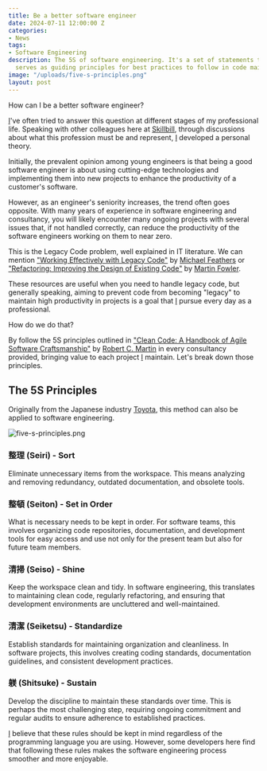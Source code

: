 ```yaml
---
title: Be a better software engineer
date: 2024-07-11 12:00:00 Z
categories:
- News
tags:
- Software Engineering
description: The 5S of software engineering. It's a set of statements that
  serves as guiding principles for best practices to follow in code maintenance.
image: "/uploads/five-s-principles.png"
layout: post
---
```

How can I be a better software engineer?

[I](https://www.linkedin.com/in/donato-pascazio-080973201/)'ve often tried to answer this question at different stages of my professional life. Speaking with other colleagues here at [Skillbill](https://www.skillbill.it/), through discussions about what this profession must be and represent, [I](https://www.linkedin.com/in/donato-pascazio-080973201/) developed a personal theory.

Initially, the prevalent opinion among young engineers is that being a good software engineer is about using cutting-edge technologies and implementing them into new projects to enhance the productivity of a customer's software.

However, as an engineer's seniority increases, the trend often goes opposite. With many years of experience in software engineering and consultancy, you will likely encounter many ongoing projects with several issues that, if not handled correctly, can reduce the productivity of the software engineers working on them to near zero.

This is the Legacy Code problem, well explained in IT literature. We can mention ["Working Effectively with Legacy Code"](https://www.amazon.com/Working-Effectively-Legacy-Michael-Feathers/dp/0131177052) by [Michael Feathers](https://wiki.c2.com/?MichaelFeathers) or ["Refactoring: Improving the Design of Existing Code"](https://www.amazon.com/Refactoring-Improving-Design-Existing-Code/dp/0201485672) by [Martin Fowler](https://www.martinfowler.com/).

These resources are useful when you need to handle legacy code, but generally speaking, aiming to prevent code from becoming "legacy" to maintain high productivity in projects is a goal that [I](https://www.linkedin.com/in/donato-pascazio-080973201/) pursue every day as a professional.

How do we do that?

By follow the 5S principles outlined in ["Clean Code: A Handbook of Agile Software Craftsmanship"](https://www.amazon.com/Clean-Code-Handbook-Software-Craftsmanship/dp/0132350882) by [Robert C. Martin](http://cleancoder.com/products) in every consultancy provided, bringing value to each project [I](https://www.linkedin.com/in/donato-pascazio-080973201/) maintain.
Let's break down those principles.

## The 5S Principles
Originally from the Japanese industry [Toyota](https://www.toyota-industries.com/index.html), this method can also be applied to software engineering.

![five-s-principles.png](/uploads/five-s-principles.png)

### 整理 (Seiri) - Sort
Eliminate unnecessary items from the workspace. This means analyzing and removing redundancy, outdated documentation, and obsolete tools.

### 整頓 (Seiton) - Set in Order
What is necessary needs to be kept in order. For software teams, this involves organizing code repositories, documentation, and development tools for easy access and use not only for the present team but also for future team members.

### 清掃 (Seiso) - Shine
Keep the workspace clean and tidy. In software engineering, this translates to maintaining clean code, regularly refactoring, and ensuring that development environments are uncluttered and well-maintained.

### 清潔 (Seiketsu) - Standardize
Establish standards for maintaining organization and cleanliness. In software projects, this involves creating coding standards, documentation guidelines, and consistent development practices.

### 躾 (Shitsuke) - Sustain
Develop the discipline to maintain these standards over time. This is perhaps the most challenging step, requiring ongoing commitment and regular audits to ensure adherence to established practices.

[I](https://www.linkedin.com/in/donato-pascazio-080973201/) believe that these rules should be kept in mind regardless of the programming language you are using. However, some developers here find that following these rules makes the software engineering process smoother and more enjoyable.